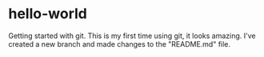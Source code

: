 # hello-world
Getting started with git.
This is my first time using git, it looks amazing.
I've created a new branch and made changes to the "README.md" file.
